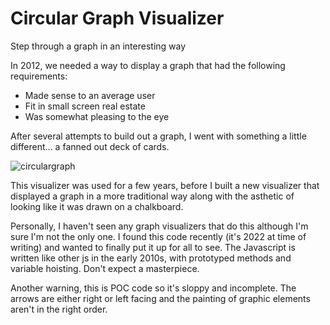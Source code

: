 # Circular Graph Visualizer
Step through a graph in an interesting way
  
In 2012, we needed a way to display a graph that had the following requirements:
- Made sense to an average user
- Fit in small screen real estate
- Was somewhat pleasing to the eye
  
After several attempts to build out a graph, I went with something a little different... a fanned out deck of cards.  

![circulargraph](https://user-images.githubusercontent.com/13650488/190296775-45ea3f80-95b3-4631-89fe-3cd765964924.gif)

This visualizer was used for a few years, before I built a new visualizer that displayed a graph in a more traditional way along with the asthetic of looking like it was drawn on a chalkboard.
  
Personally, I haven't seen any graph visualizers that do this although I'm sure I'm not the only one. I found this code recently (it's 2022 at time of writing) and wanted to finally put it up for all to see. The Javascript is written like other js in the early 2010s, with prototyped methods and variable hoisting. Don't expect a masterpiece.  
  
Another warning, this is POC code so it's sloppy and incomplete. The arrows are either right or left facing and the painting of graphic elements aren't in the right order.
